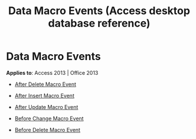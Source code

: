 ﻿---
title: Data Macro Events (Access desktop database reference)
TOCTitle: Data Macro Events
ms:assetid: 4b36bcff-f733-442f-9098-cc5e4ee69ca3
ms:mtpsurl: https://msdn.microsoft.com/library/Dn124692(v=office.15)
ms:contentKeyID: 52072314
ms.date: 09/18/2015
mtps_version: v=office.15
---

# Data Macro Events


**Applies to**: Access 2013 | Office 2013



  - [After Delete Macro Event](after-delete-macro-event.md)

  - [After Insert Macro Event](after-insert-macro-event.md)

  - [After Update Macro Event](after-update-macro-event.md)

  - [Before Change Macro Event](before-change-macro-event.md)

  - [Before Delete Macro Event](before-delete-macro-event.md)

